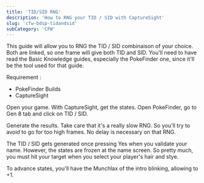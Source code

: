 ```yaml
---
title: 'TID/SID RNG'
description: 'How to RNG your TID / SID with CaptureSight'
slug: 'cfw-bdsp-tidandsid'
subCategory: 'CFW'
---
```


This guide will allow you to RNG the TID / SID combinaison of your choice. Both are linked, so one frame will give both TID and SID. You'll need to have read the Basic Knowledge guides, especially the PokeFinder one, since it'll be the tool used for that guide.

Requirement :
- PokeFinder Builds
- CaptureSight

Open your game. With CaptureSight, get the states. Open PokeFinder, go to Gen 8 tab and click on TID / SID. 

Generate the results. Take care that it's a really slow RNG. So you'll try to avoid to go for too high frames. No delay is necessary on that RNG.

The TID / SID gets generated once pressing Yes when you validate your name. However, the states are frozen at the name screen. So pretty much, you must hit your target when you select your player's hair and stye.

To advance states, you'll have the Munchlax of the intro blinking, allowing to +1.

